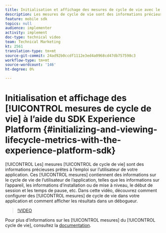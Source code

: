 ```yaml
---
title: Initialisation et affichage des mesures de cycle de vie avec le SDK Experience Platform
description: Les mesures de cycle de vie sont des informations précieuses et prêtes à l’emploi sur l’utilisateur de votre application. Ces mesures contiennent des informations sur le cycle de vie de l’utilisateur de l’application, telles que les informations sur l’appareil, les informations d’installation ou de mise à niveau, le début de session et les temps de pause, etc. Dans cette vidéo, découvrez comment configurer des mesures de cycle de vie dans votre application et comment afficher les résultats dans un débogueur.
feature: mobile sdk
topics: null
audience: implementer
activity: implement
doc-type: technical video
team: Technical Marketing
kt: 2561
translation-type: tm+mt
source-git-commit: 24ad92b0ccdf1112e3ed4a0968cd47db757598c3
workflow-type: tm+mt
source-wordcount: '146'
ht-degree: 0%

---
```



# Initialisation et affichage des [!UICONTROL mesures de cycle de vie] à l’aide du SDK Experience Platform {#initializing-and-viewing-lifecycle-metrics-with-the-experience-platform-sdk}

[!UICONTROL Les] mesures [!UICONTROL de cycle de vie] sont des informations précieuses prêtes à l’emploi sur l’utilisateur de votre application. Ces [!UICONTROL mesures] contiennent des informations sur le cycle de vie de l’utilisateur de l’application, telles que les informations sur l’appareil, les informations d’installation ou de mise à niveau, le début de session et les temps de pause, etc. Dans cette vidéo, découvrez comment configurer des [!UICONTROL mesures] de cycle de vie  dans votre application et comment afficher les résultats dans un débogueur.

>[!VIDEO](https://video.tv.adobe.com/v/26258/?quality=12)

Pour plus d’informations sur les [!UICONTROL mesures] du [!UICONTROL cycle de vie], consultez la [documentation](https://aep-sdks.gitbook.io/docs/using-mobile-extensions/mobile-core/lifecycle).
